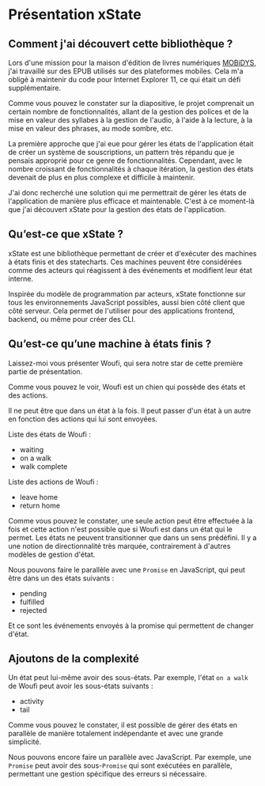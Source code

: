 # Présentation xState

## Comment j'ai découvert cette bibliothèque ?

Lors d'une mission pour la maison d'édition de livres numériques [MOBiDYS](https://www.mobidys.com/), j'ai travaillé sur des EPUB utilisés sur des plateformes mobiles. Cela m'a obligé à maintenir du code pour Internet Explorer 11, ce qui était un défi supplémentaire.

Comme vous pouvez le constater sur la diapositive, le projet comprenait un certain nombre de fonctionnalités, allant de la gestion des polices et de la mise en valeur des syllabes à la gestion de l'audio, à l'aide à la lecture, à la mise en valeur des phrases, au mode sombre, etc.

La première approche que j'ai eue pour gérer les états de l'application était de créer un système de souscriptions, un pattern très répandu que je pensais approprié pour ce genre de fonctionnalités. Cependant, avec le nombre croissant de fonctionnalités à chaque itération, la gestion des états devenait de plus en plus complexe et difficile à maintenir.

J'ai donc recherché une solution qui me permettrait de gérer les états de l'application de manière plus efficace et maintenable. C'est à ce moment-là que j'ai découvert xState pour la gestion des états de l'application.

## Qu’est-ce que xState ?

xState est une bibliothèque permettant de créer et d'exécuter des machines à états finis et des statecharts. Ces machines peuvent être considérées comme des acteurs qui réagissent à des événements et modifient leur état interne.

Inspirée du modèle de programmation par acteurs, xState fonctionne sur tous les environnements JavaScript possibles, aussi bien côté client que côté serveur. Cela permet de l'utiliser pour des applications frontend, backend, ou même pour créer des CLI.

## Qu’est-ce qu’une machine à états finis ?

Laissez-moi vous présenter Woufi, qui sera notre star de cette première partie de présentation.

Comme vous pouvez le voir, Woufi est un chien qui possède des états et des actions.

Il ne peut être que dans un état à la fois. Il peut passer d'un état à un autre en fonction des actions qui lui sont envoyées.

Liste des états de Woufi :

- waiting
- on a walk
- walk complete

Liste des actions de Woufi :

- leave home
- return home

Comme vous pouvez le constater, une seule action peut être effectuée à la fois et cette action n'est possible que si Woufi est dans un état qui le permet. Les états ne peuvent transitionner que dans un sens prédéfini. Il y a une notion de directionnalité très marquée, contrairement à d'autres modèles de gestion d'état.

Nous pouvons faire le parallèle avec une `Promise` en JavaScript, qui peut être dans un des états suivants :

- pending
- fulfilled
- rejected

Et ce sont les événements envoyés à la promise qui permettent de changer d'état.

## Ajoutons de la complexité

Un état peut lui-même avoir des sous-états. Par exemple, l'état `on a walk` de Woufi peut avoir les sous-états suivants :

- activity
- tail

Comme vous pouvez le constater, il est possible de gérer des états en parallèle de manière totalement indépendante et avec une grande simplicité.

Nous pouvons encore faire un parallèle avec JavaScript. Par exemple, une `Promise` peut avoir des sous-`Promise` qui sont exécutées en parallèle, permettant une gestion spécifique des erreurs si nécessaire.

